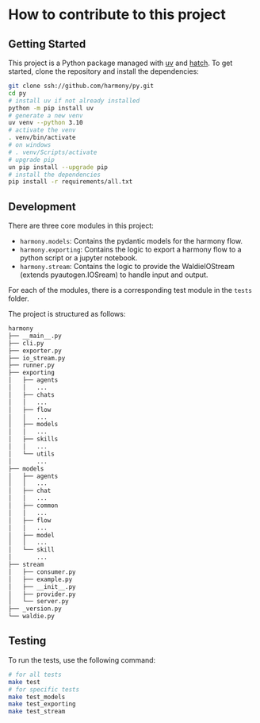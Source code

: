 # How to contribute to this project

## Getting Started

This project is a Python package managed with [uv](https://github.com/astral-sh/uv) and [hatch](https://github.com/pypa/hatch). To get started, clone the repository and install the dependencies:

```bash
git clone ssh://github.com/harmony/py.git
cd py
# install uv if not already installed
python -m pip install uv
# generate a new venv
uv venv --python 3.10
# activate the venv
. venv/bin/activate
# on windows
# . venv/Scripts/activate
# upgrade pip
un pip install --upgrade pip
# install the dependencies
pip install -r requirements/all.txt
```

## Development

There are three core modules in this project:

- `harmony.models`: Contains the pydantic models for the harmony flow.
- `harmony.exporting`: Contains the logic to export a harmony flow to a python script or a jupyter notebook.
- `harmony.stream`: Contains the logic to provide the WaldieIOStream (extends pyautogen.IOSream) to handle input and output.

For each of the modules, there is a corresponding test module in the `tests` folder.

The project is structured as follows:

``` bash
harmony
├── __main__.py
├── cli.py
├── exporter.py
├── io_stream.py
├── runner.py
├── exporting
│   ├── agents
│   │   ...
│   ├── chats
│   │   ...
│   ├── flow
│   │   ...
│   ├── models
│   │   ...
│   ├── skills
│   │   ...
│   └── utils
│       ...
├── models
│   ├── agents
│   │   ...
│   ├── chat
│   │   ...
│   ├── common
│   │   ...
│   ├── flow
│   │   ...
│   ├── model
│   │   ...
│   └── skill
│       ...
├── stream
│   ├── consumer.py
│   ├── example.py
│   ├── __init__.py
│   ├── provider.py
│   └── server.py
├── _version.py
└── waldie.py
```

## Testing

To run the tests, use the following command:

```bash
# for all tests
make test
# for specific tests
make test_models
make test_exporting
make test_stream
```
